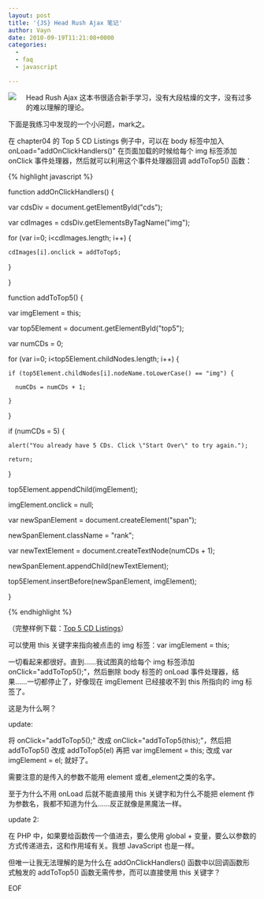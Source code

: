 ```yaml
---
layout: post
title: '{JS} Head Rush Ajax 笔记'
author: Vayn
date: 2010-09-19T11:21:08+0000
categories:
  -
  - faq
  - javascript

---
```


<a href="http://book.douban.com/subject/3136781/"><img src="http://img3.douban.com/mpic/s3182952.jpg" style="float:left;padding:0 20px 20px 0;border:0"/></a>Head Rush Ajax 这本书很适合新手学习，没有大段枯燥的文字，没有过多的难以理解的理论。

下面是我练习中发现的一个小问题，mark之。

在 chapter04 的 Top 5 CD Listings 例子中，可以在 body 标签中加入 onLoad="addOnClickHandlers()" 在页面加载的时候给每个 img 标签添加 onClick 事件处理器，然后就可以利用这个事件处理器回调 addToTop5() 函数：

{% highlight javascript %}

function addOnClickHandlers() {

  var cdsDiv = document.getElementById("cds");

  var cdImages = cdsDiv.getElementsByTagName("img");

  for (var i=0; i<cdImages.length; i++) {

    cdImages[i].onclick = addToTop5;

  }

}

function addToTop5() {

  var imgElement = this;

  var top5Element = document.getElementById("top5");

  var numCDs = 0;

  for (var i=0; i<top5Element.childNodes.length; i++) {

    if (top5Element.childNodes[i].nodeName.toLowerCase() == "img") {

      numCDs = numCDs + 1;

    }

  }

  if (numCDs
= 5) {

    alert("You already have 5 CDs. Click \"Start Over\" to try again.");

    return;

  }

  top5Element.appendChild(imgElement);

  imgElement.onclick = null;

  var newSpanElement = document.createElement("span");

  newSpanElement.className = "rank";

  var newTextElement = document.createTextNode(numCDs + 1);

  newSpanElement.appendChild(newTextElement);

  top5Element.insertBefore(newSpanElement, imgElement);

}

{% endhighlight %}

（完整样例下载：[Top 5 CD Listings](http://www.headfirstlabs.com/books/hrajax/chapter04/hraj_ch04_examples.zip)）

可以使用 this 关键字来指向被点击的 img 标签：var imgElement = this;

一切看起来都很好。直到……我试图真的给每个 img 标签添加 onClick="addToTop5();"，然后删除 body 标签的 onLoad 事件处理器，结果……一切都停止了，好像现在 imgElement 已经接收不到 this 所指向的 img 标签了。

这是为什么啊？

update:

将 onClick="addToTop5();" 改成 onClick="addToTop5(this);"，然后把 addToTop5() 改成 addToTop5(el) 再把 var imgElement = this; 改成 var imgElement = el; 就好了。

需要注意的是传入的参数不能用 element 或者_element之类的名字。

至于为什么不用 onLoad 后就不能直接用 this 关键字和为什么不能把 element 作为参数名，我都不知道为什么……反正就像是黑魔法一样。

update 2:

在 PHP 中，如果要给函数传一个值进去，要么使用 global + 变量，要么以参数的方式传递进去，这和作用域有关。我想 JavaScript 也是一样。

但唯一让我无法理解的是为什么在 addOnClickHandlers() 函数中以回调函数形式触发的 addToTop5() 函数无需传参，而可以直接使用 this 关键字？

EOF

